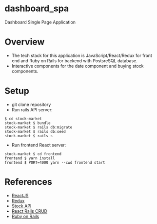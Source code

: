 # dashboard_spa
Dashboard Single Page Application

# Overview
- The tech stack for this application is JavaScript/React/Redux for front end and Ruby on Rails for backend with PostsreSQL database.
- Interactive components for the date component and buying stock components.

# Setup
- git clone repository
- Run rails API server:
```
$ cd stock-market
stock-market $ bundle
stock-market $ rails db:migrate
stock-market $ rails db:seed
stock-market $ rails s
```
- Run frontend React server:
```
stock-market $ cd frontend
frontend $ yarn install
frontend $ PORT=4000 yarn --cwd frontend start
```


# References
- [ReactJS](https://reactjs.org/docs/conditional-rendering.html)
- [Redux](https://redux.js.org/basics/example)
- [Stock API](https://financialmodelingprep.com/api/v3/historical-price-full/AAPL,GOOGL,AMZN)
- [React Rails CRUD](https://medium.com/wineofbits/my-first-ruby-on-rails-react-app-in-just-15-minutes-51d73f0de3c6)
- [Ruby on Rails](https://guides.rubyonrails.org/getting_started.html)